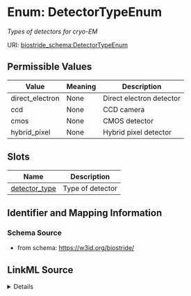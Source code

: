 # Enum: DetectorTypeEnum 




_Types of detectors for cryo-EM_



URI: [biostride_schema:DetectorTypeEnum](https://w3id.org/biostride/schema/DetectorTypeEnum)

## Permissible Values

| Value | Meaning | Description |
| --- | --- | --- |
| direct_electron | None | Direct electron detector |
| ccd | None | CCD camera |
| cmos | None | CMOS detector |
| hybrid_pixel | None | Hybrid pixel detector |




## Slots

| Name | Description |
| ---  | --- |
| [detector_type](detector_type.md) | Type of detector |





## Identifier and Mapping Information






### Schema Source


* from schema: https://w3id.org/biostride/






## LinkML Source

<details>
```yaml
name: DetectorTypeEnum
description: Types of detectors for cryo-EM
from_schema: https://w3id.org/biostride/
rank: 1000
permissible_values:
  direct_electron:
    text: direct_electron
    description: Direct electron detector
  ccd:
    text: ccd
    description: CCD camera
  cmos:
    text: cmos
    description: CMOS detector
  hybrid_pixel:
    text: hybrid_pixel
    description: Hybrid pixel detector

```
</details>